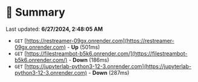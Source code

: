 # 📖 Summary
Last updated: **6/27/2024, 2:48:05 AM**

- `GET` [https://restreamer-09gx.onrender.com](https://restreamer-09gx.onrender.com) - **Up** (501ms)
- `GET` [https://filestreambot-b5k6.onrender.com/](https://filestreambot-b5k6.onrender.com/) - **Down** (186ms)
- `GET` [https://jupyterlab-python3-12-3.onrender.com](https://jupyterlab-python3-12-3.onrender.com) - **Down** (287ms)
